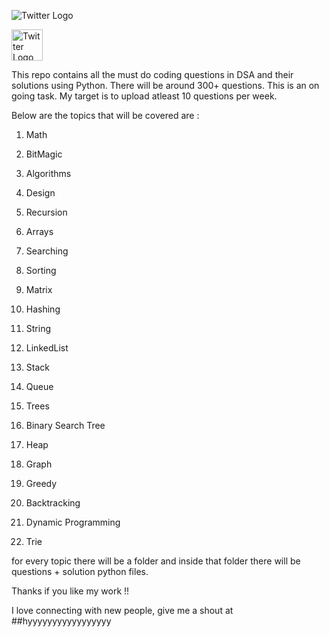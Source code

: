 
![Twitter Logo](https://upload.wikimedia.org/wikipedia/en/thumb/6/60/Twitter_bird_logo_2012.svg/1200px-Twitter_bird_logo_2012.svg.png)


<a href="https://twitter.com/yourusername">
    <img src="https://upload.wikimedia.org/wikipedia/en/thumb/6/60/Twitter_bird_logo_2012.svg/1200px-Twitter_bird_logo_2012.svg.png" alt="Twitter Logo" width="50"/>
</a>





This repo contains all the must do coding questions in DSA and their solutions using Python. There will be around 300+ questions. This is an on going task. My target is to upload atleast 10 questions per week.

Below are the topics that will be covered are :

1. Math

2. BitMagic

3. Algorithms

4. Design

5. Recursion

6. Arrays

7. Searching

8. Sorting

9. Matrix

10. Hashing

11. String

12. LinkedList

13. Stack

14. Queue

15. Trees

16. Binary Search Tree

17. Heap

18. Graph

19. Greedy

20. Backtracking

21. Dynamic Programming

22. Trie

for every topic there will be a folder and inside that folder there will be questions + solution python files.

Thanks if you like my work !!

I love connecting with new people, give me a shout at
##hyyyyyyyyyyyyyyyyy 
